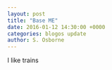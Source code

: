 ```yaml
---
layout: post
title: "Base ME"
date: 2016-01-12 14:30:00 +0000
categories: blogos update
author: S. Osborne
---
```


I like trains